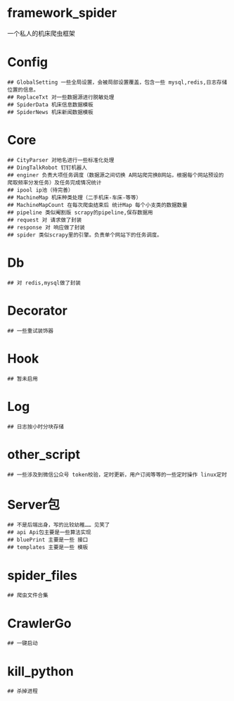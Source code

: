# framework_spider
一个私人的机床爬虫框架

# Config
    ## GlobalSetting 一些全局设置，会被局部设置覆盖，包含一些 mysql,redis,日志存储位置的信息。
    ## ReplaceTxt 对一些数据源进行脱敏处理
    ## SpiderData 机床信息数据模板
    ## SpiderNews 机床新闻数据模板
    

# Core
    ## CityParser 对地名进行一些标准化处理
    ## DingTalkRobot 钉钉机器人
    ## enginer 负责大项任务调度（数据源之间切换 A网站爬完换B网站，根据每个网站预设的爬取频率分发任务）及任务完成情况统计
    ## ipool ip池（待完善）
    ## MachineMap 机床种类处理（二手机床-车床-等等）
    ## MachineMapCount 在每次爬虫结束后 统计Map 每个小支类的数据数量
    ## pipeline 类似阉割版 scrapy的pipeline,保存数据用
    ## request 对 请求做了封装
    ## response 对 响应做了封装
    ## spider 类似scrapy里的引擎。负责单个网站下的任务调度。
    
# Db
    ## 对 redis,mysql做了封装
    

# Decorator
    ## 一些重试装饰器


# Hook
    ## 暂未启用
    
 
# Log
    ## 日志按小时分块存储
    
    
# other_script
    ## 一些涉及到微信公众号 token校验，定时更新，用户订阅等等的一些定时操作 linux定时
    
 

    
# Server包
    ## 不是后端出身，写的比较幼稚…… 见笑了
    ## api Api包主要是一些算法实现
    ## bluePrint 主要是一些 接口
    ## templates 主要是一些 模板
    


# spider_files
    ## 爬虫文件合集
    
 
# CrawlerGo
    ## 一键启动
    
# kill_python
    ## 杀掉进程

